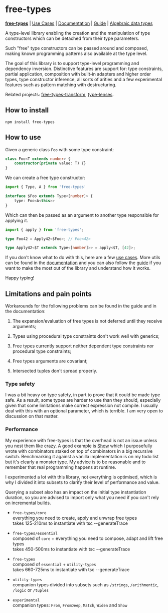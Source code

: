 # free-types

**[free-types](./README.md)** | [Use Cases](./doc/UseCases.md) | [Documentation](./doc/Documentation.md) | [Guide](./doc/Guide.md) | [Algebraic data types](./doc/ADTs.md)

A type-level library enabling the creation and the manipulation of type constructors which can be detached from their type parameters.

Such "free" type constructors can be passed around and composed, making known programming patterns also available at the type level.

The goal of this library is to support type-level programming and dependency inversion. Distinctive features are support for: type constraints, partial application, composition with built-in adapters and higher order types, type constructor inference, all sorts of arities and a few experimental features such as pattern matching with destructuring.

Related projects: [free-types-transform](https://github.com/geoffreytools/free-types-transform), [type-lenses](https://github.com/geoffreytools/type-lenses).

## How to install

```
npm install free-types
```

## How to use
Given a generic class `Foo` with some type constraint:
```typescript
class Foo<T extends number> {
    constructor(private value: T) {}
}
```
We can create a free type constructor:
```typescript
import { Type, A } from 'free-types'

interface $Foo extends Type<[number]> {
    type: Foo<A<this>>
}
```
Which can then be passed as an argument to another type responsible for applying it.
```typescript
import { apply } from 'free-types';

type Foo42 = Apply42<$Foo>; // Foo<42>

type Apply42<$T extends Type<[number]>> = apply<$T, [42]>;
```

If you don't know what to do with this, here are a few [use cases](./doc/UseCases.md). More utils can be found in the [documentation](./doc/Documentation.md) and you can also follow the [guide](./doc/Guide.md) if you want to make the most out of the library and understand how it works.

Happy typing!


## Limitations and pain points

Workarounds for the following problems can be found in the guide and in the documentation:

1) The expansion/evaluation of free types is not deferred until they receive arguments;

1) Types using procedural type constraints don't work well with generics;

1) Free types currently support neither dependent type constraints nor procedural type constraints;

1) Free types arguments are covariant;

1) Intersected tuples don't spread properly.

### Type safety

I was a bit heavy on type safety, in part to prove that it could be made type safe. As a result, some types are harder to use than they should, especially given that some limitations make correct expression not compile. I usually deal with this with an optional parameter, which is terrible. I am very open to discussion on that matter.

### Performance

My experience with free-types is that the overhead is not an issue unless you nest them like crazy. A good example is [Show](https://github.com/geoffreytools/free-types/blob/public/src/experimental/Show.ts) which I purposefully wrote with combinators staked on top of combinators in a big recursive switch. Benchmarking it against a vanilla implementation is on my todo list but it's clearly a monster type. My advice is to be reasonable and to remember that real programming happens at runtime.

I experimented a lot with this library, not everything is optimised, which is why I divided it into subsets to clarify their level of performance and value.

Querying a subset also has an impact on the initial type instantiation duration, so you are advised to import only what you need if you can't rely on incremental builds.

- `free-types/core`\
    everything you need to create, apply and unwrap free types\
    takes 125-210ms to instantiate with tsc --generateTrace

- `free-types/essential`\
    composed of `core` + everything you need to compose, adapt and lift free types\
    takes 450-500ms to instantiate with tsc --generateTrace
    
- `free-types`\
    composed of `essential` + `utility-types`\
    takes 660-725ms to instantiate with tsc --generateTrace

- `utility-types`\
    companion types divided into subsets such as `/strings`, `/arithmentic`, `/logic` or `/tuples`

- `experimental`\
    companion types: `From`, `FromDeep`, `Match`, `Widen` and `Show`

